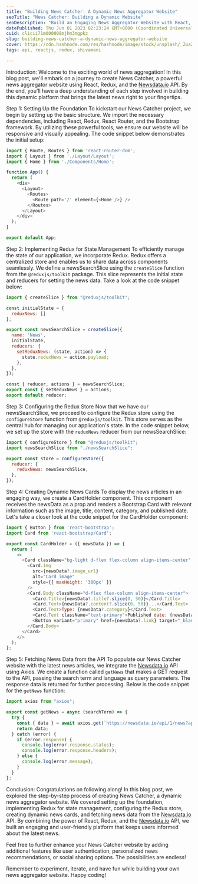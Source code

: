 ```yaml
---
title: "Building News Catcher: A Dynamic News Aggregator Website"
seoTitle: "News Catcher: Building a Dynamic Website"
seoDescription: "Build an Engaging News Aggregator Website with React, Redux, and Newsdata.io AP"
datePublished: Thu Jun 01 2023 02:23:24 GMT+0000 (Coordinated Universal Time)
cuid: clicii71m000008mjhm3mgpkz
slug: building-news-catcher-a-dynamic-news-aggregator-website
cover: https://cdn.hashnode.com/res/hashnode/image/stock/unsplash/_Zua2hyvTBk/upload/b9e274118ca2e16e44a21a6078ffc9cd.jpeg
tags: api, reactjs, redux, shivamani

---
```


Introduction: Welcome to the exciting world of news aggregation! In this blog post, we'll embark on a journey to create News Catcher, a powerful news aggregator website using React, Redux, and the [Newsdata.io](http://Newsdata.io) API. By the end, you'll have a deep understanding of each step involved in building this dynamic platform that brings the latest news right to your fingertips.

Step 1: Setting Up the Foundation To kickstart our News Catcher project, we begin by setting up the basic structure. We import the necessary dependencies, including React, Redux, React Router, and the Bootstrap framework. By utilizing these powerful tools, we ensure our website will be responsive and visually appealing. The code snippet below demonstrates the initial setup:

```javascript
import { Route, Routes } from 'react-router-dom';
import { Layout } from './Layout/Layout';
import { Home } from './Components/Home';

function App() {
  return (
    <div>
      <Layout>
        <Routes>
          <Route path='/' element={<Home />} />
        </Routes>
      </Layout>
    </div>
  );
}

export default App;
```

Step 2: Implementing Redux for State Management To efficiently manage the state of our application, we incorporate Redux. Redux offers a centralized store and enables us to share data across components seamlessly. We define a newsSearchSlice using the `createSlice` function from the `@reduxjs/toolkit` package. This slice represents the initial state and reducers for setting the news data. Take a look at the code snippet below:

```javascript
import { createSlice } from "@reduxjs/toolkit";

const initialState = {
  reduxNews: []
};

export const newsSearchSlice = createSlice({
  name: 'News',
  initialState,
  reducers: {
    setReduxNews: (state, action) => {
      state.reduxNews = action.payload;
    },
  },
});

const { reducer, actions } = newsSearchSlice;
export const { setReduxNews } = actions;
export default reducer;
```

Step 3: Configuring the Redux Store Now that we have our newsSearchSlice, we proceed to configure the Redux store using the `configureStore` function from `@reduxjs/toolkit`. This store serves as the central hub for managing our application's state. In the code snippet below, we set up the store with the `reduxNews` reducer from our newsSearchSlice:

```javascript
import { configureStore } from "@reduxjs/toolkit";
import newsSearchSlice from "./newsSearchSlice";

export const store = configureStore({
  reducer: {
    reduxNews: newsSearchSlice,
  },
});
```

Step 4: Creating Dynamic News Cards To display the news articles in an engaging way, we create a CardHolder component. This component receives the newsData as a prop and renders a Bootstrap Card with relevant information such as the image, title, content, category, and published date. Let's take a closer look at the code snippet for the CardHolder component:

```javascript
import { Button } from 'react-bootstrap';
import Card from 'react-bootstrap/Card';

export const CardHolder = ({ newsData }) => {
  return (
    <>
      <Card className="bg-light d-flex flex-column align-items-center" style={{ minHeight: '200px' }}>
        <Card.Img
          src={newsData?.image_url}
          alt="Card image"
          style={{ maxHeight: '300px' }}
        />
        <Card.Body className="d-flex flex-column align-items-center">
          <Card.Title>{newsData?.title?.slice(0, 50)}</Card.Title>
          <Card.Text>{newsData?.content?.slice(0, 50)}...</Card.Text>
          <Card.Text>Type: {newsData?.category}</Card.Text>
          <Card.Text className="text-primary">Published date: {newsData?.pubDate}</Card.Text>
          <Button variant="primary" href={newsData?.link} target="_blank">Read More</Button>
        </Card.Body>
      </Card>
    </>
  );
};
```

Step 5: Fetching News Data from the API To populate our News Catcher website with the latest news articles, we integrate the [Newsdata.io](http://Newsdata.io) API using Axios. We create a function called `getNews` that makes a GET request to the API, passing the search term and language as query parameters. The response data is returned for further processing. Below is the code snippet for the `getNews` function:

```javascript
import axios from "axios";

export const getNews = async (searchTerm) => {
  try {
    const { data } = await axios.get(`https://newsdata.io/api/1/news?apikey=pub_23191190f4f0567d659bec29740c02ea05abb&q=${searchTerm}&language=en`);
    return data;
  } catch (error) {
    if (error.response) {
      console.log(error.response.status);
      console.log(error.response.headers);
    } else {
      console.log(error.message);
    }
  }
};
```

Conclusion: Congratulations on following along! In this blog post, we explored the step-by-step process of creating News Catcher, a dynamic news aggregator website. We covered setting up the foundation, implementing Redux for state management, configuring the Redux store, creating dynamic news cards, and fetching news data from the [Newsdata.io](http://Newsdata.io) API. By combining the power of React, Redux, and the [Newsdata.io](http://Newsdata.io) API, we built an engaging and user-friendly platform that keeps users informed about the latest news.

Feel free to further enhance your News Catcher website by adding additional features like user authentication, personalized news recommendations, or social sharing options. The possibilities are endless!

Remember to experiment, iterate, and have fun while building your own news aggregator website. Happy coding!